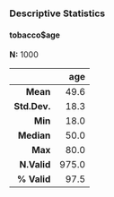 ### Descriptive Statistics  
#### tobacco$age  
**N:** 1000  

|       &nbsp; |   age |
|-------------:|------:|
|     **Mean** |  49.6 |
| **Std.Dev.** |  18.3 |
|      **Min** |  18.0 |
|   **Median** |  50.0 |
|      **Max** |  80.0 |
|  **N.Valid** | 975.0 |
|  **% Valid** |  97.5 |
